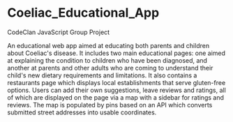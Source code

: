 # Coeliac_Educational_App
CodeClan JavaScript Group Project

An educational web app aimed at educating both parents and children about Coeliac's disease. It includes two main educational pages: one aimed at explaining the condition to children who have been diagnosed, and another at parents and other adults who are coming to understand their child's new dietary requirements and limitations. It also contains a restaurants page which displays local establishments that serve gluten-free options. Users can add their own suggestions, leave reviews and ratings, all of which are displayed on the page via a map with a sidebar for ratings and reviews. The map is populated by pins based on an API which converts submitted street addresses into usable coordinates.
